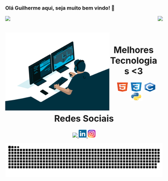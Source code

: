 ### Olá Guilherme aqui, seja muito bem vindo! 👋

<div>
  <img  height="180em" src="https://github-readme-stats.vercel.app/api?username=oguilherme-ramos&show_icons=true&theme=dark&include_all_commits=true&count_private=true"/>
  <img align="right" height="180em" src="https://github-readme-stats.vercel.app/api/top-langs/?username=oguilherme-ramos&layout=compact&langs_count=16&theme=great-gatsby"/>
</div>
<br>

<div  align="center"> 
  <div style="display: inline_block"><br>
    <img align="left" height="250" alt="coding-time" src="code.gif">
    <h1 align="center">Melhores Tecnologias <3</h1>
    <img align="center" height="30" width="40" alt="html-icon" src="https://raw.githubusercontent.com/devicons/devicon/master/icons/html5/html5-original.svg">
    <img align="center" height="30" width="40" alt="css-icon" src="https://raw.githubusercontent.com/devicons/devicon/master/icons/css3/css3-original.svg">
    <img align="center" height="30" width="40" alt="c-icon" src="https://raw.githubusercontent.com/devicons/devicon/master/icons/c/c-original.svg">
      <img align="center" height="30" width="40" alt="c-icon" src="https://raw.githubusercontent.com/devicons/devicon/master/icons/python/python-original.svg">
   </div>
    
  
  <h1 align="center">Redes Sociais</h1>
    <a href = "mailto: guuilhermesilva.r@hotmail.com">
      <img width="30" src="gmail.svg">
    </a>
    <a href = "https://www.linkedin.com/in/guilherme-ramos-282351217?">
      <img width="25" src="linkedin.svg">
    </a>
    <a href = "https://www.instagram.com/ogui.ramos/">
      <img width="25" src="instagram.png">
    </a>
</div>
  
![Snake animation](https://github.com/oguilherme-ramos/oguilherme-ramos/blob/output/github-contribution-grid-snake.svg)
